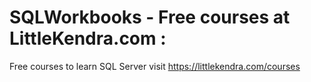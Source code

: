 
# SQLWorkbooks - Free courses at LittleKendra.com :

Free courses to learn SQL Server visit https://littlekendra.com/courses
